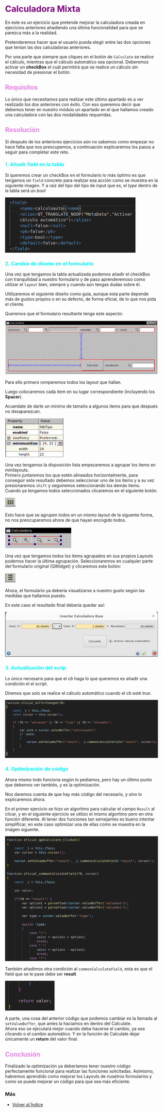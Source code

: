 # <span style="color:purple">Calculadora Mixta</span>

En este es un ejercicio que pretende mejorar la calculadora creada en ejercicios anteriores añadiendo una última funcionalidad para que se parezca más a la realidad.

Pretenderemos hacer que el usuario pueda elegir entre las dos opciones que tenían las dos calculadoras anteriores.

Por una parte que siempre que cliques en el botón de `Calculate` se realice el cálculo, mientras que el cálculo automático sea opcional. Deberemos activar un __checkBox__ el cuál permitirá que se realice un cálculo sin necesidad de presionar el botón.

## <span style="color:violet">Requisitos</span>

Lo único que necesitamos para realizar este último apartado es a ver realizado los dos anteriores con éxito. Con eso queremos decir que debemos tener en nuestro módulo un apartado en el que hallamos creado una calculadora con las dos modalidades requeridas.

## <span style="color:violet">Resolución</span>

Si después de los anteriores ejercicios aún no sabemos como empezar no hace falta que nos preocupemos, a continuación explicaremos los pasos a seguir para completar este reto.

### <span style="color:cyan">1. Añadir field en la tabla</span>

Si queremos crear un checkBox en el formulario lo más óptimo es que tengamos un `field` concreto para realizar esa acción como se muestra en la siguiente imagen. Y a raíz del tipo del tipo de input que es, el _type_ dentro de la tabla será un _bool_

![Nuevo field de la tabla](./img/1.png)

### <span style="color:cyan">2. Cambio de diseño en el formulario</span>

Una vez que tengamos la tabla actualizada podemos añadir el checkBox con tranquilidad a nuestro formulario y de paso aprenderemoso como utilizar el `layout` bien, siempre y cuando aún tengas dudas sobre él. 

Utilizaremos el siguiente diseño como guía, aunque esta parte depende más de gustos propios o en su defecto, de forma oficial, de lo que nos pida el cliente.

Queremos que el formulario resultante tenga este aspecto:

![Layout del formulario de calculadorabase](./img/2.png)
 
Para ello primero romperemos todos los layout que hallan.

Luego colocaremos cada item en su lugar correspondiente (incluyendo los __Spacer__).

Acuerdate de darle un minimo de tamaño a algunos items para que después no desaparezcan.

![Properties de minimo tamaño](./img/9.png)

Una vez tengamos la disposición lista empezaremos a agrupar los items en minilayouts.  
Primero juntaremos los que estén alineados horizontalmente, para conseguir este resultado debemos seleccionar uno de los items y a su vez presionaremos `shift` y seguiremos seleccionando los demás items.  
Cuando ya tengamos todos seleccionados clicaremos en el siguiente botón.

![Botón Layout horizontal](./img/4.png)

Esto hace que se agrupen todos en un mismo layout de la siguente forma, no nos preocuparemos ahora de que hayan encogido todos.

![Layout agrupado horizontalmente](./img/10.png)

Una vez que tengamos todos los items agrupados en sus propios Layouts podemos hacer la última agrupación. Seleccionaremos en cualquier parte del formulario original (QWidget) y clicaremos este botón:

![Botón Layout vertical](./img/5.png)

Ahora, el formulario ya debería visualizarse a nuestro gusto según las medidas que hallamos puesto.

En este caso el resultado final debería quedar así:

![Resultado final del formulario](./img/3.png)

### <span style="color:cyan">3. Actualización del scrip</span>

Lo único necesario para que el _cb_ haga lo que queremos es añadir una condición el el script.

Diremos que solo se realice el cálculo automático cuando el _cb_ esté _true_.

![Función bufferChanged](./img/6.png)

### <span style="color:cyan">4. Optimización de código</span>

Ahora mismo todo funciona según lo pediamos, pero hay un último punto que debemos ver tambiés, y es la optimización.

Nos daremos cuenta de que hay más código del necesario, y sino lo explicaremos ahora.

En el primer ejercicio se hizo un algoritmo para calcular el campo `Result` al clicar, y en el siguiente ejercicio se utilizo el mismo algoritmo pero en otra función diferente. Al tener dos funciones tan semejantes es bueno intentar simplificar, en este caso optimizar una de ellas como se muestra en la imágen siguente.

![Código optimizado](./img/7.png)

También añadimos otra condición al `commonCalculateField`, esta es que el field que se le pase debe ser __result__

![Final del código unicamente con return](./img/8.png)

A parte, una cosa del anterior código que podemos cambiar es la llamada al `setValueBuffer`, que antes la haciamos en dentro del Calculate.  
Ahora eso se ejecutará mejor cuando deba hacerse el cambio, ya sea clicando o el cambio automático. Y en la función de Calculate dejar únicamente un __return__ del valor final.

## <span style="color:violet">Conclusión</span>

Finalizado la optimización ya deberíamos tener nuestro código perfectamente funcional para realizar las funciones solicitadas. Asimismo, habremos aprendido como mejorar los Layouts de nusetros formularios y como se puede mejorar un código para que sea más eficiente.

### Más

  * [Volver al Índice](../index.md)